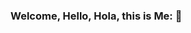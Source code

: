 ### Welcome, Hello, Hola, this is Me: 👋

<!--
**Matiuribec/Matiuribec** is a ✨ _special_ ✨ repository because its `README.md` (this file) appears on your GitHub profile.

Here are some ideas to get you started:
My Name is Matias Uribe and this are some things to read and know about me...

- 🔭 I’m currently working on ...
- 🌱 I’m currently learning ...
- 👯 I’m looking to collaborate on ...
- 🤔 I’m looking for help with ...
- 💬 Ask me about ...
- 📫 How to reach me: ...
- 😄 Pronouns: ...
- ⚡ Fun fact: ...
-->
